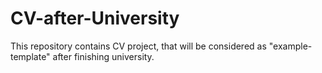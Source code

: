 # CV-after-University
This repository contains CV project, that will be considered as "example-template" after finishing university.
